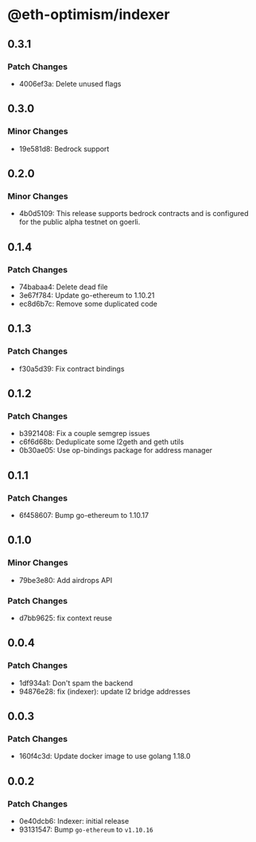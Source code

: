 # @eth-optimism/indexer

## 0.3.1

### Patch Changes

- 4006ef3a: Delete unused flags

## 0.3.0

### Minor Changes

- 19e581d8: Bedrock support

## 0.2.0

### Minor Changes

- 4b0d5109: This release supports bedrock contracts and is configured for the public alpha testnet on goerli.

## 0.1.4

### Patch Changes

- 74babaa4: Delete dead file
- 3e67f784: Update go-ethereum to 1.10.21
- ec8d6b7c: Remove some duplicated code

## 0.1.3

### Patch Changes

- f30a5d39: Fix contract bindings

## 0.1.2

### Patch Changes

- b3921408: Fix a couple semgrep issues
- c6f6d68b: Deduplicate some l2geth and geth utils
- 0b30ae05: Use op-bindings package for address manager

## 0.1.1

### Patch Changes

- 6f458607: Bump go-ethereum to 1.10.17

## 0.1.0

### Minor Changes

- 79be3e80: Add airdrops API

### Patch Changes

- d7bb9625: fix context reuse

## 0.0.4

### Patch Changes

- 1df934a1: Don't spam the backend
- 94876e28: fix (indexer): update l2 bridge addresses

## 0.0.3

### Patch Changes

- 160f4c3d: Update docker image to use golang 1.18.0

## 0.0.2

### Patch Changes

- 0e40dcb6: Indexer: initial release
- 93131547: Bump `go-ethereum` to `v1.10.16`

